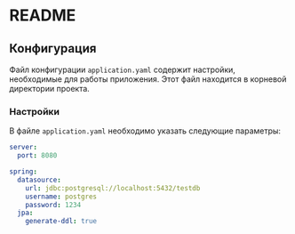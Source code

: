 # README

## Конфигурация

Файл конфигурации `application.yaml` содержит настройки, необходимые для работы приложения. Этот файл находится в корневой директории проекта.

### Настройки

В файле `application.yaml` необходимо указать следующие параметры:

```yaml
server:
  port: 8080

spring:
  datasource:
    url: jdbc:postgresql://localhost:5432/testdb
    username: postgres
    password: 1234
  jpa:
    generate-ddl: true
